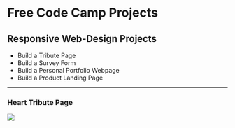 <!DOCTYPE html>
<body>
    <div>
        <h1> Free Code Camp Projects </h1>
    </div>
    <div>
        <h2> Responsive Web-Design Projects </h2>
            <ul>
                <li>  Build a Tribute Page </li>
                <li>  Build a Survey Form </li>
                <li>  Build a Personal Portfolio Webpage </li>
                <li>  Build a Product Landing Page </li>
            </ul>
    </div>
        <hr>
    <div>
        <h3> Heart Tribute Page </h3>
        <img src="https://i.imgur.com/MmkaSw3.png">
    </div>
</body>
    
